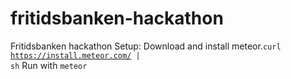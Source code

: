 # fritidsbanken-hackathon
Fritidsbanken hackathon
Setup:
Download and install meteor.<code>curl https://install.meteor.com/ | sh</code>
Run with <code>meteor</code>
